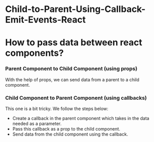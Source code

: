 # Child-to-Parent-Using-Callback-Emit-Events-React

# How to pass data between react components?
### Parent Component to Child Component (using props)
With the help of props, we can send data from a parent to a child component.

### Child Component to Parent Component (using callbacks)
This one is a bit tricky. We follow the steps below:

* Create a callback in the parent component which takes in the data needed as a parameter.
* Pass this callback as a prop to the child component.
* Send data from the child component using the callback.